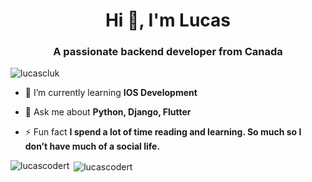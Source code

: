 <h1 align="center">Hi 👋, I'm Lucas</h1>
<h3 align="center">A passionate backend developer from Canada</h3>

<p align="left"> <img src="https://komarev.com/ghpvc/?username=lucascluk" alt="lucascluk" /> </p>

- 🌱 I’m currently learning **IOS Development**

- 💬 Ask me about **Python, Django, Flutter**


- ⚡ Fun fact **I spend a lot of time reading and learning. So much so I don’t have much of a social life.**


<p><img align="left" src="https://github-readme-stats.vercel.app/api/top-langs/?username=lucascodert&layout=compact" alt="lucascodert" /></p>

<p>&nbsp;<img align="center" src="https://github-readme-stats.vercel.app/api?username=lucascodert&show_icons=true" alt="lucascodert" /></p>

